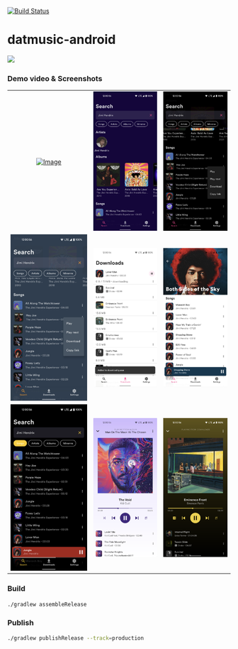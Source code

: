 [![Build Status](https://app.bitrise.io/app/a9d4a801d16aeb4b/status.svg?token=SDRq0hjKAYskAcf_d7IKZw)](https://app.bitrise.io/app/a9d4a801d16aeb4b)

# datmusic-android

[<img src="https://play.google.com/intl/en_us/badges/static/images/badges/en_badge_web_generic.png" width="200">](https://play.google.com/store/apps/details?id=tm.alashow.datmusic)

### Demo video & Screenshots

| | | |
|:-------------------------:|:-------------------------:|:-------------------------:|
|[![Image](https://i.imgur.com/cFcwXvy.png)](https://streamable.com/hn2hjt)  |  ![Image](/art/screenshots/source/1.png?raw=true)|![Image](/art/screenshots/source/2.png?raw=true)|
|![Image](/art/screenshots/source/3.png?raw=true)  |  ![Image](/art/screenshots/source/4.png?raw=true)|![Image](/art/screenshots/source/5.png?raw=true)|
|![Image](/art/screenshots/source/6.png?raw=true)  |  ![Image](/art/screenshots/source/7.png?raw=true)|![Image](/art/screenshots/source/8.png?raw=true)|

### Build

```bash
./gradlew assembleRelease
```

### Publish

```bash
./gradlew publishRelease --track=production
```
